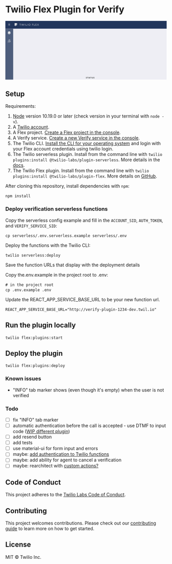 # Twilio Flex Plugin for Verify

![demo video](flex-verify-demo.gif)

## Setup

Requirements:

1. [Node](https://nodejs.org/en/download/) version 10.19.0 or later (check version in your terminal with `node -v`).
1. A [Twilio account](https://www.twilio.com/try-twilio).
1. A Flex project. [Create a Flex project in the console](https://www.twilio.com/docs/flex/quickstart/getting-started-plugin#create-a-hosted-twilio-flex-instance).
1. A Verify service. [Create a new Verify service in the console](https://www.twilio.com/console/verify/services).
1. The Twilio CLI. [Install the CLI for your operating system](https://www.twilio.com/docs/twilio-cli/quickstart#install-twilio-cli) and login with your Flex account credentials using twilio login.
1. The Twilio serverless plugin. Install from the command line with `twilio plugins:install @twilio-labs/plugin-serverless`. More details in the [docs](https://www.twilio.com/docs/labs/serverless-toolkit/getting-started).
1. The Twilio Flex plugin. Install from the command line with `twilio plugins:install @twilio-labs/plugin-flex`. More details on [GitHub](https://github.com/twilio-labs/plugin-flex).

After cloning this repository, install dependencies with `npm`:
```
npm install
```

### Deploy verification serverless functions
Copy the serverless config example and fill in the `ACCOUNT_SID`, `AUTH_TOKEN`, and `VERIFY_SERVICE_SID`:
```
cp serverless/.env.serverless.example serverless/.env
```
Deploy the functions with the Twilio CLI:
```
twilio serverless:deploy
```
Save the function URLs that display with the deployment details

Copy the.env.example in the project root to .env:

```
# in the project root
cp .env.example .env
```
Update the REACT_APP_SERVICE_BASE_URL to be your new function url.
```
REACT_APP_SERVICE_BASE_URL="http://verify-plugin-1234-dev.twil.io"
```

## Run the plugin locally

```
twilio flex:plugins:start
```

## Deploy the plugin
```
twilio flex:plugins:deploy
```

### Known issues

- "INFO" tab marker shows (even though it's empty) when the user is not verified

### Todo
- [ ] fix "INFO" tab marker
- [ ] automatic authentication before the call is accepted - use DTMF to input code ([WIP different plugin](https://github.com/robinske/plugin-auto-verify))
- [ ] add resend button
- [ ] add tests
- [ ] use material-ui for form input and errors
- [ ] maybe: [add authentication to Twilio functions](https://www.npmjs.com/package/twilio-flex-token-validator)
- [ ] maybe: add ability for agent to cancel a verification
- [ ] maybe: rearchitect with [custom actions?](https://github.com/twilio-professional-services/flex-dialpad-addon-plugin/blob/c6726b5086162c247d75adcb0851b36845114b51/src/customActions/internalCall/index.js)

## Code of Conduct

This project adheres to the [Twilio Labs Code of Conduct](https://github.com/twilio-labs/.github/blob/master/CODE_OF_CONDUCT.md).

## Contributing

This project welcomes contributions. Please check out our [contributing guide](CONTRIBUTING.md) to learn more on how to get started.

## License

MIT © Twilio Inc.
